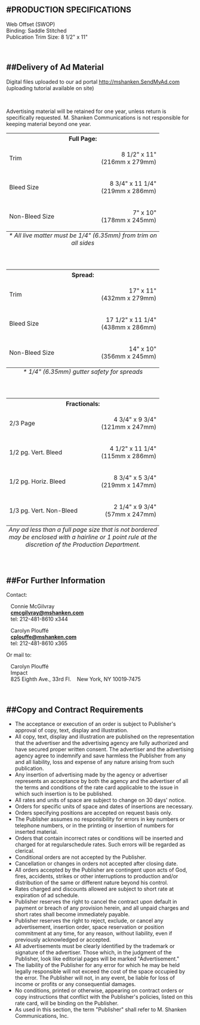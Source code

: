 
#PRODUCTION SPECIFICATIONS
---

<p>Web Offset (SWOP)<br />
    Binding: Saddle Stitched<br />
    Publication Trim Size: 8 1/2" x 11"</p><br />

##Delivery of Ad Material
---

Digital files uploaded to our ad portal <a href="http://mshanken.SendMyAd.com" target="_blank">http://mshanken.SendMyAd.com</a> (uploading tutorial available on site)

<br />

Advertising material will be retained for one year, unless return is specifically requested. M. Shanken Communications is not responsible for keeping material beyond one year.

<table width="88%">
  <caption align="bottom"><em>* All live matter must be 1/4" (6.35mm) from trim on all sides</em></caption>
  <tr>
    <th colspan="2">Full Page:</th>
  </tr>
  <tr>
    <td width="60%"><p>Trim</p></td>
    <td width="40%"><p align="right">8 1/2" x 11"<br />(216mm x 279mm)</p></td>
  </tr>
  <tr>
    <td><p>Bleed Size</p></td>
    <td><p align="right">8 3/4" x 11 1/4"<br />(219mm x 286mm)</p></td>
  </tr>
  <tr>
    <td><p>Non-Bleed Size</p></td>
    <td><p align="right">7" x 10"<br />(178mm x 245mm)</p></td>
  </tr>
</table>

<br />

<table width="88%">
  <caption align="bottom"><em>* 1/4" (6.35mm) gutter safety for spreads</em></caption>
  <tr>
    <th colspan="2">Spread:</th>
  </tr>
  <tr>
    <td width="60%"><p>Trim</p></td>
    <td width="40%"><p align="right">17" x 11"<br />(432mm x 279mm)</p></td>
  </tr>
  <tr>
    <td><p>Bleed Size</p></td>
    <td><p align="right">17 1/2" x 11 1/4"<br />(438mm x 286mm)</p></td>
  </tr>
  <tr>
    <td><p>Non-Bleed Size</p></td>
    <td><p align="right">14" x 10"<br />(356mm x 245mm)</p></td>
  </tr>
</table>

<br />

<table width="88%">
  <caption align="bottom"><em>Any ad less than a full page size that is not bordered
may be enclosed with a hairline or 1 point rule at the
discretion of the Production Department.</em></caption>
  <tr>
    <th colspan="2">Fractionals:</th>
  </tr>
  <tr>
    <td width="60%"><p>2/3 Page</p></td>
    <td width="40%"><p align="right">4 3/4" x 9 3/4"<br />(121mm x 247mm)</p></td>
  </tr>
  <tr>
    <td><p>1/2 pg. Vert. Bleed</p></td>
    <td><p align="right">4 1/2" x 11 1/4"<br />(115mm x 286mm)</p></td>
  </tr>
  <tr>
    <td><p>1/2 pg. Horiz. Bleed</p></td>
    <td><p align="right">8 3/4" x 5 3/4"<br />(219mm x 147mm)</p></td>
  </tr>
  <tr>
    <td><p>1/3 pg. Vert. Non-Bleed</p></td>
    <td><p align="right">2 1/4" x 9 3/4"<br />(57mm x 247mm)</p></td>
  </tr>
</table>

<br />

##For Further Information
---

<!--Go to mshanken.com, or c -->Contact:

&nbsp;&nbsp;&nbsp;Connie McGilvray<br />
&nbsp;&nbsp;&nbsp;<a href="mailto:cmcgilvray@mshanken.com" target="_blank"><strong>cmcgilvray@mshanken.com</strong></a><br />
&nbsp;&nbsp;&nbsp;tel: 212-481-8610 x344
 
&nbsp;&nbsp;&nbsp;Carolyn Plouff&eacute;<br />
&nbsp;&nbsp;&nbsp;<a href="mailto:cplouffe@mshanken.com" target="_blank"><strong>cplouffe@mshanken.com</strong></a><br />
&nbsp;&nbsp;&nbsp;tel: 212-481-8610 x365

Or mail to:

&nbsp;&nbsp;&nbsp;Carolyn Plouff&eacute;<br />
&nbsp;&nbsp;&nbsp;Impact<br />
&nbsp;&nbsp;&nbsp;825 Eighth Ave., 33rd Fl.
&nbsp;&nbsp;&nbsp;New York, NY 10019‑7475

<br />

##Copy and Contract Requirements
---

- The acceptance or execution of an order is subject to Publisher's approval of copy, text, display and illustration.
- All copy, text, display and illustration are published on the representation that the advertiser and the advertising agency are fully authorized and have secured proper written consent. The advertiser and the advertising agency agree to indemnify and save harmless the Publisher from any and all liability, loss and expense of any nature arising from such publication.
- Any insertion of advertising made by the agency or advertiser represents an acceptance by both the agency and the advertiser of all the terms and conditions of the rate card applicable to the issue in which such insertion is to be published.
- All rates and units of space are subject to change on 30 days' notice.
- Orders for specific units of space and dates of insertions are necessary.
- Orders specifying positions are accepted on request basis only.
- The Publisher assumes no responsibility for errors in key numbers or telephone numbers, or in the printing or insertion of numbers for inserted material.
- Orders that contain incorrect rates or conditions will be inserted and charged for at regularschedule rates. Such errors will be regarded as clerical.
- Conditional orders are not accepted by the Publisher.
- Cancellation or changes in orders not accepted after closing date.
- All orders accepted by the Publisher are contingent upon acts of God, fires, accidents, strikes or other interruptions to production and/or distribution of the same or different nature beyond his control.
- Rates charged and discounts allowed are subject to short rate at expiration of ad schedule.
- Publisher reserves the right to cancel the contract upon default in payment or breach of any provision herein, and all unpaid charges and short rates shall become immediately payable.
- Publisher reserves the right to reject, exclude, or cancel any advertisement, insertion order, space reservation or position commitment at any time, for any reason, without liability, even if previously acknowledged or accepted.
- All advertisements must be clearly identified by the trademark or signature of the advertiser. Those which, in the judgment of the Publisher, look like editorial pages will be marked "Advertisement."
- The liability of the Publisher for any error for which he may be held legally responsible will not exceed the cost of the space occupied by the error. The Publisher will not, in any event, be liable for loss of income or profits or any consequential damages.
- No conditions, printed or otherwise, appearing on contract orders or copy instructions that conflict with the Publisher's policies, listed on this rate card, will be binding on the Publisher.
- As used in this section, the term "Publisher" shall refer to M. Shanken Communications, Inc.
